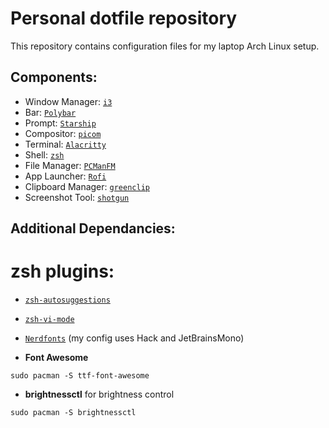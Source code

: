# Personal dotfile repository

This repository contains configuration files for my laptop Arch Linux setup.

## Components:

* Window Manager: [`i3`](https://i3wm.org/)  
* Bar: [`Polybar`](https://github.com/polybar/polybar)
* Prompt: [`Starship`](https://starship.rs/)
* Compositor: [`picom`](https://github.com/yshui/picom)
* Terminal: [`Alacritty`](https://github.com/alacritty/alacritty)   
* Shell: [`zsh`](https://archlinux.org/packages/extra/x86_64/zsh/)  
* File Manager: [`PCManFM`](https://archlinux.org/packages/community/x86_64/pcmanfm/)
* App Launcher: [`Rofi`](https://github.com/davatorium/rofi)
* Clipboard Manager: [`greenclip`](https://github.com/erebe/greenclip)
* Screenshot Tool: [`shotgun`](https://github.com/neXromancers/shotgun)

## Additional Dependancies:

# zsh plugins:

* [`zsh-autosuggestions`](https://github.com/zsh-users/zsh-autosuggestions)
* [`zsh-vi-mode`](https://github.com/jeffreytse/zsh-vi-mode)

* [`Nerdfonts`](https://www.nerdfonts.com/font-downloads) (my config uses Hack and JetBrainsMono)

* **Font Awesome**
```
sudo pacman -S ttf-font-awesome
```
* **brightnessctl** for brightness control
```
sudo pacman -S brightnessctl
```
